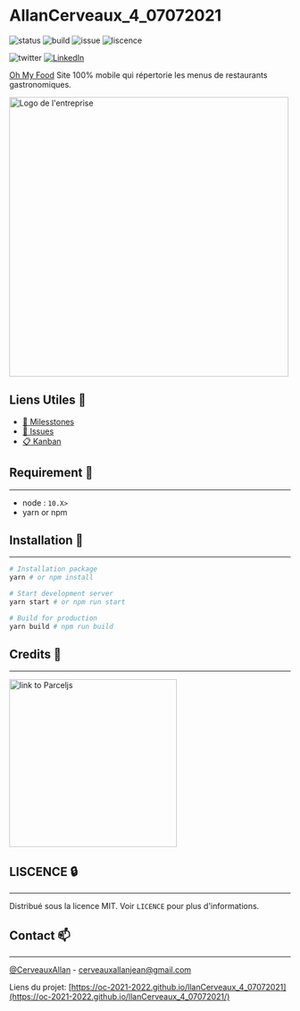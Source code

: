 # AllanCerveaux_4_07072021

![status](https://img.shields.io/website?url=https%3A%2F%2Foc-2021-2022.github.io%2FAllanCerveaux_4_070720211%2F)
![build](https://github.com/oc-2021-2022/llanCerveaux_4_07072021/actions/workflows/deploy-to-gh-pages.yml/badge.svg)
![issue](https://img.shields.io/github/issues/oc-2021-2022/llanCerveaux_4_07072021)
![liscence](https://img.shields.io/github/license/oc-2021-2022/llanCerveaux_4_07072021)

![twitter](https://img.shields.io/twitter/url?style=social&url=https%3A%2F%2Ftwitter.com%2FCerveauxAllan)
[![LinkedIn](https://img.shields.io/badge/LinkedIn-0077B5?style=for-the-badge&logo=linkedin&logoColor=white&style=flat-square)](https://www.linkedin.com/in/allancerveaux/)

[Oh My Food](https://oc-2021-2022.github.io/llanCerveaux_4_07072021/) Site 100% mobile qui répertorie les menus de restaurants gastronomiques.

<a href="https://github.com/oc-2021-2022/llanCerveaux_4_07072021/blob/master/maquettes/Logo.png"><img src="./maquettes/Logo.png" alt="Logo de l'entreprise" height="500" /></a>

## Liens Utiles 📑
- [📜 Milesstones](https://github.com/oc-2021-2022/llanCerveaux_4_07072021/milestones)
- [🔖  Issues](https://github.com/oc-2021-2022/llanCerveaux_4_07072021/issues)
- [📋 Kanban](https://github.com/oc-2021-2022/llanCerveaux_4_07072021/projects/2)

## Requirement 🧰 
___
- node : `10.X>`
- yarn or npm

## Installation 🚀
___
```bash
# Installation package
yarn # or npm install

# Start development server
yarn start # or npm run start

# Build for production
yarn build # npm run build

```

## Credits 📜
___
<a href="https://parceljs.org/"><img src="https://user-images.githubusercontent.com/19409/31321658-f6aed0f2-ac3d-11e7-8100-1587e676e0ec.png" alt="link to Parceljs" width=300 /></a>

## LISCENCE 🔒
___
Distribué sous la licence MIT. Voir `LICENCE` pour plus d'informations.

## Contact 📫
___
[@CerveauxAllan]("https://twitter.com/CerveauxAllan") - [cerveauxallanjean@gmail.com]("cerveauxallanjean@gmail.com")

Liens du projet: [https://oc-2021-2022.github.io/llanCerveaux_4_07072021](https://oc-2021-2022.github.io/llanCerveaux_4_07072021/)
